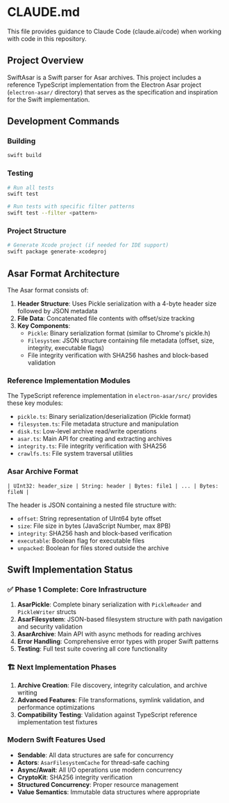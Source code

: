 # CLAUDE.md

This file provides guidance to Claude Code (claude.ai/code) when working with code in this repository.

## Project Overview

SwiftAsar is a Swift parser for Asar archives. This project includes a reference TypeScript implementation from the Electron Asar project (`electron-asar/` directory) that serves as the specification and inspiration for the Swift implementation.

## Development Commands

### Building
```bash
swift build
```

### Testing
```bash
# Run all tests
swift test

# Run tests with specific filter patterns
swift test --filter <pattern>
```

### Project Structure
```bash
# Generate Xcode project (if needed for IDE support)
swift package generate-xcodeproj
```

## Asar Format Architecture

The Asar format consists of:

1. **Header Structure**: Uses Pickle serialization with a 4-byte header size followed by JSON metadata
2. **File Data**: Concatenated file contents with offset/size tracking
3. **Key Components**:
   - `Pickle`: Binary serialization format (similar to Chrome's pickle.h)
   - `Filesystem`: JSON structure containing file metadata (offset, size, integrity, executable flags)
   - File integrity verification with SHA256 hashes and block-based validation

### Reference Implementation Modules

The TypeScript reference implementation in `electron-asar/src/` provides these key modules:

- `pickle.ts`: Binary serialization/deserialization (Pickle format)
- `filesystem.ts`: File metadata structure and manipulation
- `disk.ts`: Low-level archive read/write operations
- `asar.ts`: Main API for creating and extracting archives
- `integrity.ts`: File integrity verification with SHA256
- `crawlfs.ts`: File system traversal utilities

### Asar Archive Format

```
| UInt32: header_size | String: header | Bytes: file1 | ... | Bytes: fileN |
```

The header is JSON containing a nested file structure with:
- `offset`: String representation of UInt64 byte offset
- `size`: File size in bytes (JavaScript Number, max 8PB)
- `integrity`: SHA256 hash and block-based verification
- `executable`: Boolean flag for executable files
- `unpacked`: Boolean for files stored outside the archive

## Swift Implementation Status

### ✅ Phase 1 Complete: Core Infrastructure
1. **AsarPickle**: Complete binary serialization with `PickleReader` and `PickleWriter` structs
2. **AsarFilesystem**: JSON-based filesystem structure with path navigation and security validation  
3. **AsarArchive**: Main API with async methods for reading archives
4. **Error Handling**: Comprehensive error types with proper Swift patterns
5. **Testing**: Full test suite covering all core functionality

### 🏗️ Next Implementation Phases
1. **Archive Creation**: File discovery, integrity calculation, and archive writing
2. **Advanced Features**: File transformations, symlink validation, and performance optimizations
3. **Compatibility Testing**: Validation against TypeScript reference implementation test fixtures

### Modern Swift Features Used
- **Sendable**: All data structures are safe for concurrency
- **Actors**: `AsarFilesystemCache` for thread-safe caching
- **Async/Await**: All I/O operations use modern concurrency
- **CryptoKit**: SHA256 integrity verification
- **Structured Concurrency**: Proper resource management
- **Value Semantics**: Immutable data structures where appropriate
